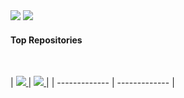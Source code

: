 <picture> 
  <source
    srcset="https://github-readme-stats-52blue.vercel.app/api?username=nguyenthanh-01&show_icons=true&theme=tokyonight&bg_color=00000000&hide_border=true"
    media="(prefers-color-scheme: dark)"
  />
  <source
    srcset="https://github-readme-stats-52blue.vercel.app/api?username=nguyenthanh-01&show_icons=true&theme=transparent&hide_border=true"
    media="(prefers-color-scheme: light), (prefers-color-scheme: no-preference)"
  />
  <img src="https://github-readme-stats-52blue.vercel.app/api?username=nguyenthanh-01&show_icons=true" />
</picture>
</a>

<picture>
  <source
    srcset="https://github-readme-stats-52blue.vercel.app/api/top-langs/?username=nguyenthanh-01&layout=compact&theme=tokyonight&bg_color=00000000&hide_border=true"
    media="(prefers-color-scheme: dark)"
  />
  <source
    srcset="https://github-readme-stats-52blue.vercel.app/api/top-langs/?username=nguyenthanh-01&layout=compact&theme=transparent&hide_border=true"
    media="(prefers-color-scheme: light), (prefers-color-scheme: no-preference)"
  />
  <img src="https://github-readme-stats-52blue.vercel.app/api/top-langs/?username=nguyenthanh-01&layout=compact" />
</picture>
</a>

#### Top Repositories
<br />

| <a href="https://github.com/nguyenthanh-01/code">
<picture>
  <source
    srcset="https://github-readme-stats-52blue.vercel.app/api/pin/?username=nguyenthanh-01&repo=code&theme=tokyonight&bg_color=00000000&hide_border=false"
    media="(prefers-color-scheme: dark)"
  />
  <source
    srcset="https://github-readme-stats-52blue.vercel.app/api/pin/?username=nguyenthanh-01&repo=code&theme=transparent&hide_border=false"
    media="(prefers-color-scheme: light), (prefers-color-scheme: no-preference)"
  />
  <img src="https://github-readme-stats-52blue.vercel.app/api/pin/?username=nguyenthanh-01&repo=code" />
</picture>
</a> | <a href="https://github.com/nguyenthanh-01/rust">
<picture>
  <source
    srcset="https://github-readme-stats-52blue.vercel.app/api/pin/?username=nguyenthanh-01&repo=rust&theme=tokyonight&bg_color=00000000&hide_border=false"
    media="(prefers-color-scheme: dark)"
  />
  <source
    srcset="https://github-readme-stats-52blue.vercel.app/api/pin/?username=nguyenthanh-01&repo=rust&theme=transparent&hide_border=false"
    media="(prefers-color-scheme: light), (prefers-color-scheme: no-preference)"
  />
  <img src="https://github-readme-stats-52blue.vercel.app/api/pin/?username=nguyenthanh-01&repo=rust" />
</picture>
</a> |
| ------------- | ------------- |
